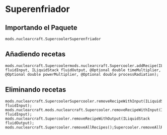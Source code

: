 # Superenfriador

## Importando el Paquete
`mods.nuclearcraft.SupercoolerSuperenfriador`

## Añadiendo recetas
```zenscript
mods.nuclearcraft.Supercoolermods.nuclearcraft.Supercooler.addRecipe(ILiquidStack fluidInput, ILiquidStack fluidOutput, @Optional double timeMultiplier, @Optional double powerMultiplier, @Optional double processRadiation);
```

## Eliminando recetas
```zenscript
mods.nuclearcraft.SupercoolerSupercooler.removeRecipeWithInput(ILiquidStack fluidInput);
mods.nuclearcraft.mods.nuclearcraft.Supercooler.removeRecipeWithInput(ILiquidStack fluidInput);
mods.nuclearcraft.Supercooler.removeRecipeWithOutput(ILiquidStack fluidOutput);
mods.nuclearcraft.Supercooler.removeAllRecipes();Supercooler.removeAllRecipes();
```